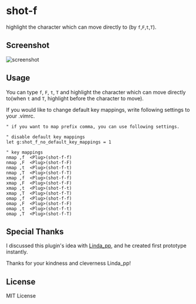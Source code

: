 shot-f
===

highlight the character which can move directly to (by `f`,`F`,`t`,`T`).

Screenshot
---

![screenshot](http://gifzo.net/8BwlnBOfR7.gif)


Usage
---

You can type `f`, `F`, `t`, `T` and highlight the character which can move directly to(when `t` and `T`, highlight before the character to move).

If you would like to change default key mappings, write following settings to your .vimrc.

```vim
" if you want to map prefix comma, you can use following settings.

" disable default key mappings
let g:shot_f_no_default_key_mappings = 1

" key mappings
nmap ,f  <Plug>(shot-f-f)
nmap ,F  <Plug>(shot-f-F)
nmap ,t  <Plug>(shot-f-t)
nmap ,T  <Plug>(shot-f-T)
xmap ,f  <Plug>(shot-f-f)
xmap ,F  <Plug>(shot-f-F)
xmap ,t  <Plug>(shot-f-t)
xmap ,T  <Plug>(shot-f-T)
omap ,f  <Plug>(shot-f-f)
omap ,F  <Plug>(shot-f-F)
omap ,t  <Plug>(shot-f-t)
omap ,T  <Plug>(shot-f-T)
```

Special Thanks
---

I discussed this plugin's idea with [Linda_pp](https://github.com/rhysd),
and he created first prototype instantly.

Thanks for your kindness and cleverness Linda_pp!


License
---

MIT License

